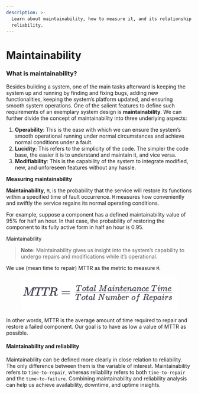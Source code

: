```yaml
---
description: >-
  Learn about maintainability, how to measure it, and its relationship with
  reliability.
---
```


# Maintainability

### What is maintainability? <a href="#what-is-maintainability" id="what-is-maintainability"></a>

Besides building a system, one of the main tasks afterward is keeping the system up and running by finding and fixing bugs, adding new functionalities, keeping the system’s platform updated, and ensuring smooth system operations. One of the salient features to define such requirements of an exemplary system design is **maintainability**. We can further divide the concept of maintainability into three underlying aspects:

1. **Operability**: This is the ease with which we can ensure the system’s smooth operational running under normal circumstances and achieve normal conditions under a fault.
2. **Lucidity**: This refers to the simplicity of the code. The simpler the code base, the easier it is to understand and maintain it, and vice versa.
3. **Modifiability**: This is the capability of the system to integrate modified, new, and unforeseen features without any hassle.

**Measuring maintainability**

**Maintainability**, `M`, is the probability that the service will restore its functions within a specified time of fault occurrence. `M` measures how conveniently and swiftly the service regains its normal operating conditions.

For example, suppose a component has a defined maintainability value of 95% for half an hour. In that case, the probability of restoring the component to its fully active form in half an hour is 0.95.

Maintainability

> **Note:** Maintainability gives us insight into the system’s capability to undergo repairs and modifications while it’s operational.

We use (mean time to repair) MTTR as the metric to measure `M`.

<figure><img src="../.gitbook/assets/Screenshot 2023-08-20 at 4.42.58 AM.png" alt=""><figcaption></figcaption></figure>

In other words, MTTR is the average amount of time required to repair and restore a failed component. Our goal is to have as low a value of MTTR as possible.

#### Maintainability and reliability <a href="#maintainability-and-reliability" id="maintainability-and-reliability"></a>

Maintainability can be defined more clearly in close relation to reliability. The only difference between them is the variable of interest. Maintainability refers to `time-to-repair`, whereas reliability refers to both `time-to-repair` and the `time-to-failure`. Combining maintainability and reliability analysis can help us achieve availability, downtime, and uptime insights.

